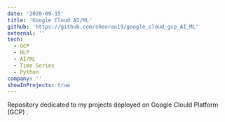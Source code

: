 ```yaml
---
date: '2020-09-15'
title: 'Google Cloud AI/ML'
github: 'https://github.com/sheoran19/google_cloud_gcp_AI_ML'
external: ''
tech:
  - GCP
  - NLP
  - AI/ML
  - Time Series
  - Python
company: ''
showInProjects: true
---
```


Repository dedicated to my projects deployed on Google Clould Platform (GCP) .
